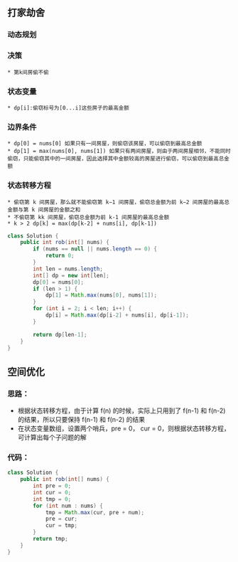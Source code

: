 ## 打家劫舍 

### 动态规划

### 决策
    * 第k间房偷不偷
### 状态变量
    * dp[i]:偷窃标号为[0...i]这些房子的最高金额
### 边界条件
    * dp[0] = nums[0] 如果只有一间房屋，则偷窃该房屋，可以偷窃到最高总金额
    * dp[1] = max(nums[0], nums[1]) 如果只有两间房屋，则由于两间房屋相邻，不能同时偷窃，只能偷窃其中的一间房屋，因此选择其中金额较高的房屋进行偷窃，可以偷窃到最高总金额
### 状态转移方程
    * 偷窃第 k 间房屋，那么就不能偷窃第 k−1 间房屋，偷窃总金额为前 k−2 间房屋的最高总金额与第 k 间房屋的金额之和
    * 不偷窃第 kk 间房屋，偷窃总金额为前 k-1 间房屋的最高总金额
    * k > 2 dp[k] = max(dp[k-2] + nums[i], dp[k-1])


~~~java
class Solution {
    public int rob(int[] nums) {
        if (nums == null || nums.length == 0) {
            return 0;
        }
        int len = nums.length;
        int[] dp = new int[len];
        dp[0] = nums[0];
        if (len > 1) {
            dp[1] = Math.max(nums[0], nums[1]);
        }
        for (int i = 2; i < len; i++) {
            dp[i] = Math.max(dp[i-2] + nums[i], dp[i-1]);
        }

        return dp[len-1];
    }
}
~~~

## 空间优化

### 思路：
   * 根据状态转移方程，由于计算 f(n) 的时候，实际上只用到了 f(n-1) 和 f(n-2) 的结果，所以只要保持 f(n-1) 和 f(n-2) 的结果
   * 在状态变量数组，设置两个哨兵，pre = 0， cur = 0，则根据状态转移方程，可计算出每个子问题的解
   
### 代码：
~~~java
class Solution {
    public int rob(int[] nums) {
        int pre = 0;
        int cur = 0;
        int tmp = 0;
        for (int num : nums) {
            tmp = Math.max(cur, pre + num);
            pre = cur;
            cur = tmp;
        }        
        return tmp;
    }
}
~~~

